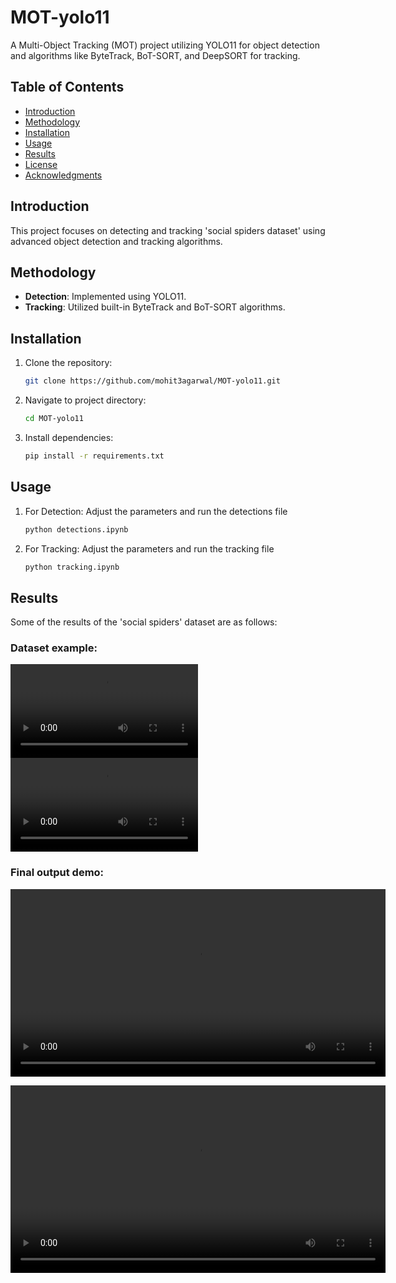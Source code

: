 # MOT-yolo11

A Multi-Object Tracking (MOT) project utilizing YOLO11 for object detection and algorithms like ByteTrack, BoT-SORT, and DeepSORT for tracking.

## Table of Contents

- [Introduction](#introduction)
- [Methodology](#methodology)
- [Installation](#installation)
- [Usage](#usage)
- [Results](#results)
- [License](#license)
- [Acknowledgments](#acknowledgments)

## Introduction

This project focuses on detecting and tracking 'social spiders dataset' using advanced object detection and tracking algorithms.

## Methodology

- **Detection**: Implemented using YOLO11.
- **Tracking**: Utilized built-in ByteTrack and BoT-SORT algorithms.

## Installation

1. Clone the repository:
   ```bash
   git clone https://github.com/mohit3agarwal/MOT-yolo11.git

2. Navigate to project directory:
   ```bash
   cd MOT-yolo11

3. Install dependencies:
   ```bash
   pip install -r requirements.txt

## Usage

1. For Detection:
   Adjust the parameters and run the detections file
   ```bash
   python detections.ipynb

2. For Tracking:
   Adjust the parameters and run the tracking file
   ```bash
   python tracking.ipynb

## Results
Some of the results of the 'social spiders' dataset are as follows:

### Dataset example:
![Dataset Video 1](media/data/test1.mp4)
![Dataset Video 1](media/data/test2.mp4)
   
### Final output demo:

<video src="media/results/botsort/test2.mp4" controls width="600"></video>

<video src="media/results/bytetrack/test1.mp4" controls width="600"></video>
